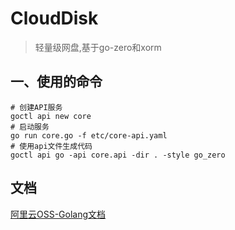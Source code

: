 # CloudDisk

> 轻量级网盘,基于go-zero和xorm

## 一、使用的命令

```shell
# 创建API服务
goctl api new core
# 启动服务
go run core.go -f etc/core-api.yaml
# 使用api文件生成代码
goctl api go -api core.api -dir . -style go_zero
```

## 文档

[阿里云OSS-Golang文档](https://github.com/aliyun/aliyun-oss-go-sdk/blob/master/README-CN.md)
